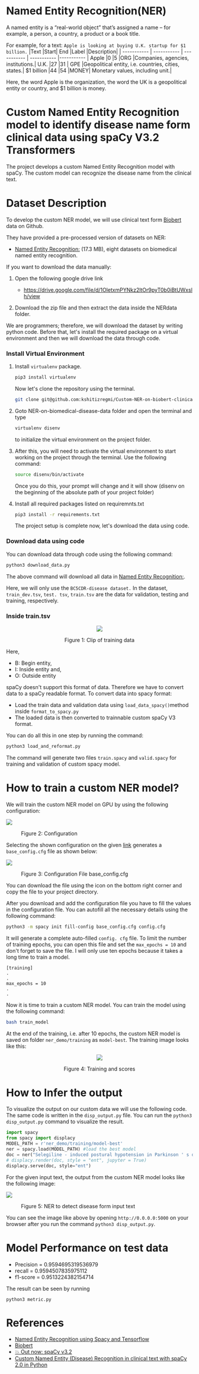 # Named Entity Recognition(NER)

A named entity is a “real-world object” that’s assigned a name – for example, a person, a country, a product or a book title. 

For example, for a text: `Apple is looking at buying U.K. startup for $1 billion.`
|Text   |Start| End |Label  |Description|
| ----------- | ----------- | ----------- | ----------- |----------- |
Apple   |0  |5  |ORG    |Companies, agencies, institutions.|
U.K.    |27 |31 |   GPE |Geopolitical entity, i.e. countries, cities, states.|
$1 billion  |44 |54 |MONEY| Monetary values, including unit.|

Here, the word Apple is the organization, the word the UK is a geopolitical entity or country, and $1 billion is money. 

# Custom Named Entity Recognition model to identify disease name form clinical data using spaCy V3.2 Transformers

The project develops a custom Named Entity Recognition model with spaCy. The custom model can recognize the disease name from the clinical text.
# Dataset Description
To develop the custom NER model, we will use clinical text form [Biobert](https://github.com/dmis-lab/biobert) data on Github. 

They have provided a pre-processed version of datasets on NER:
* [Named Entity Recognition:](https://drive.google.com/file/d/1OletxmPYNkz2ltOr9pyT0b0iBtUWxslh/view) (17.3 MB), eight datasets on biomedical named entity recognition.


If you want to download the data manually:
1. Open the following google drive link
   *  https://drive.google.com/file/d/1OletxmPYNkz2ltOr9pyT0b0iBtUWxslh/view
  
2. Download the zip file and then extract the data inside the NERdata folder.

We are programmers; therefore, we will download the dataset by writing python code. Before that, let's install the required package on a virtual environment and then we will download the data through code.

### Install Virtual Environment

1. Install `virtualenv` package.

    ```sh
    pip3 install virtualenv
    ```
    Now let's clone the repository using the terminal.
    ```sh
    git clone git@github.com:kshitizregmi/Custom-NER-on-biobert-clinical-data.git
    ```

2. Goto NER-on-biomedical-disease-data folder and open the terminal and type 

    ```sh
    virtualenv disenv
    ``` 
    to initialize the virtual environment on the project folder.


3. After this, you will need to activate the virtual environment to start working on the project through the terminal. Use the following command:

    ```sh
    source disenv/bin/activate
    ``` 

    Once you do this, your prompt will change and it will show (disenv on the beginning of the absolute path of your project folder)

4. Install all required packages listed on requiremnts.txt

    ```sh
    pip3 install -r requirements.txt
    ``` 
    The project setup is complete now, let's download the data using code.


### Download data using code

You can download data through code using the following command:
```sh
python3 download_data.py
```
The above command will download all data in [Named Entity Recognition:](https://drive.google.com/file/d/1OletxmPYNkz2ltOr9pyT0b0iBtUWxslh/view).

Here, we will only use the `BC5CDR-disease dataset.` In the dataset, `train_dev.tsv`, `test. tsv`, `train.tsv` are the data for validation, testing and training, respectively.

### Inside train.tsv

<center>
<img src = "https://drive.google.com/uc?export=view&id=184BsKaYyecW5CPTqO2OkipADebIOpUNw"/>
<figure caption >Figure 1: Clip of training data </figure caption>
</center>

Here,
*  B: Begin entity, 
*  I: Inside entity and,
*  O: Outside entity

spaCy doesn't support this format of data. Therefore we have to convert data to a spaCy readable format. To convert data into spacy format:
* Load the  train data and validation data using `load_data_spacy()`method inside `format_to_spacy.py`
* The loaded data is then converted to trainnable custom spaCy V3 format. 

You can do all this in one step by running the command:

```python
python3 load_and_reformat.py
```
The command will generate two files `train.spacy` and `valid.spacy` for training and validation of custom spacy model.


# How to train a custom NER model?


We will train the custom NER model on GPU by using the following configuration:


<img src = "https://drive.google.com/uc?export=view&id=1iu1m8UX_U49QBSCX63s5RVWyDx-M5UQ-"/>
<figure caption >Figure 2: Configuration </figure caption>

Selecting the shown configuration on the given [link](https://spacy.io/usage/training#config) generates a `base_config.cfg` file as shown below:


<img src = "https://drive.google.com/uc?export=view&id=10qMeeuRQu7myhr6m4reaCYpqLh6S1s-o"/>
<figure caption >Figure 3: Configuration File base_config.cfg</figure caption>

You can download the file using the icon on the bottom right corner and copy the file to your project directory.

After you download and add the configuration file you have to fill the values in the configuration file. You can autofill all the necessary details using the following command:

```sh
python3 -m spacy init fill-config base_config.cfg config.cfg
```

It will generate a complete auto-filled `config. cfg` file. To limit the number of training epochs, you can open this file and set the `max_epochs = 10` and don't forget to save the file. I will only use ten epochs because it takes a long time to train a model.

```config
[training]
.
.
max_epochs = 10
.
.
```

Now it is time to train a custom NER model. You can train the model using the following command:

```sh 
bash train_model
```
At the end of the training, i.e. after 10 epochs, the custom NER model is saved on folder `ner_demo/training` as `model-best`. The training image looks like this:


<center>
<img src = "https://drive.google.com/uc?export=view&id=1xO5wMNFqI21S5R9sUXmQSMncUP2Bj09u"/>
<figure caption >Figure 4: Training and scores </figure caption>
</center>



# How to Infer the output

To visualize the output on our custom data we will use the following code. The same code is written in the `disp_output.py` file. You can run the `python3 disp_output.py` command to visualize the result.


```python
import spacy
from spacy import displacy
MODEL_PATH = r'ner_demo/training/model-best'
ner = spacy.load(MODEL_PATH) #load the best model
doc = ner("Selegiline - induced postural hypotension in Parkinson ' s disease : a longitudinal study on the effects of drug withdrawal.The aims of this study were to confirm our previous findings in a separate cohort of patients and to determine the time course of the cardiovascular consequences of stopping selegiline in the expectation that this might shed light on the mechanisms by which the drug causes orthostatic hypotension")
# displacy.render(doc, style = "ent", jupyter = True)
displacy.serve(doc, style="ent")
```

For the given input text, the output from the custom NER model looks like the following image:

<img src = "https://drive.google.com/uc?export=view&id=1mW1gZjUlwjxQoF8jHsxpHi0mrr5L_Ter"/>
<figure caption >Figure 5: NER to detect disease form input text </figure caption>

You can see the image like above by opening `http://0.0.0.0:5000` on your browser after you run the command `python3 disp_output.py`.

# Model Performance on test data

* Precision  = 0.9594695319536979
* recall = 0.9594507835975112
* f1-score = 0.9513224382154714

The result can be seen by running

```python3
python3 metric.py
```

# References
* [Named Entity Recognition using Spacy and Tensorflow](https://aihub.cloud.google.com/u/0/p/products%2F2290fc65-0041-4c87-a898-0289f59aa8ba)
* [Biobert](https://github.com/dmis-lab/biobert)
* [💥 Out now: spaCy v3.2 ](https://spacy.io)
* [Custom Named Entity (Disease) Recognition in clinical text with spaCy 2.0 in Python](https://github.com/rsreetech/CustomNERwithspaCy)
